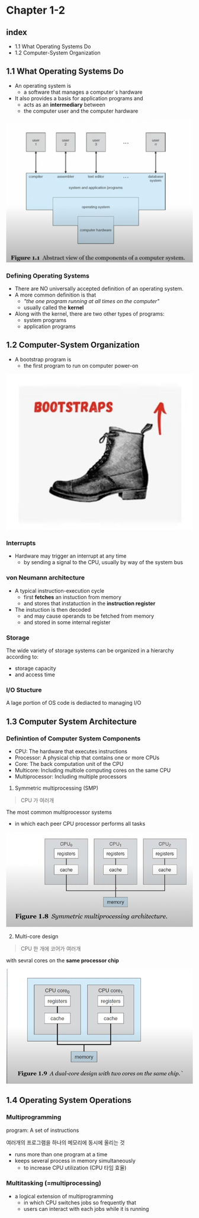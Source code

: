 # Chapter 1-2

## index

- 1.1 What Operating Systems Do
- 1.2 Computer-System Organization

## 1.1 What Operating Systems Do

- An operating system is
  - a software that manages a computer`s hardware
- It also provides a basis for application programs and
  - acts as an **intermediary** between
  - the computer user and the computer hardware

![이미지](./images/chapter1/figure1.1.png)

### Defining Operating Systems

- There are NO universally accepted definition of an operating system.
- A more common definition is that
  - _"the one program running at all times on the computer"_
  - usually called the **kernel**
- Along with the kernel, there are two other types of programs:
  - system programs
  - application programs

## 1.2 Computer-System Organization

- A bootstrap program is
  - the first program to run on computer power-on

![이미지](./images/chapter1/bootstrap.png)

### Interrupts

- Hardware may trigger an interrupt at any time
  - by sending a signal to the CPU, usually by way of the system bus

### von Neumann architecture

- A typical instruction-execution cycle
  - first **fetches** an instuction from memory
  - and stores that instatuction in the **instruction register**
- The instuction is then decoded
  - and may cause operands to be fetched from memory
  - and stored in some internal register

### Storage

The wide variety of storage systems can be organized in a hierarchy according to:

- storage capacity
- and access time

### I/O Stucture

A lage portion of OS code is dediacted to managing I/O

## 1.3 Computer System Architecture

### Definintion of Computer System Components

- CPU: The hardware that executes instructions
- Processor: A physical chip that contains one or more CPUs
- Core: The back computation unit of the CPU
- Multicore: Including multiole computing cores on the same CPU
- Multiprocessor: Including multiple processors

1. Symmetric multiprocessing (SMP)

> CPU 가 여러개

The most common multiprocessor systems

- in which each peer CPU processor performs all tasks

![이미지](./images/chapter1/figure1.8.png)

2. Multi-core design

> CPU 한 개에 코어가 여러개

with sevral cores on the **same processor chip**

![이미지](./images/chapter1/figure1.9.png)

## 1.4 Operating System Operations

### Multiprogramming

program: A set of instructions

여러개의 프로그램을 하나의 메모리에 동시에 올리는 것

- runs more than one program at a time
- keeps several process in memory simultaneously
  - to increase CPU utilization (CPU 타임 효율)

### Multitasking (=multiprocessing)

- a logical extension of multiprogramming
  - in which CPU switches jobs so frequently that
  - users can interact with each jobs while it is running
